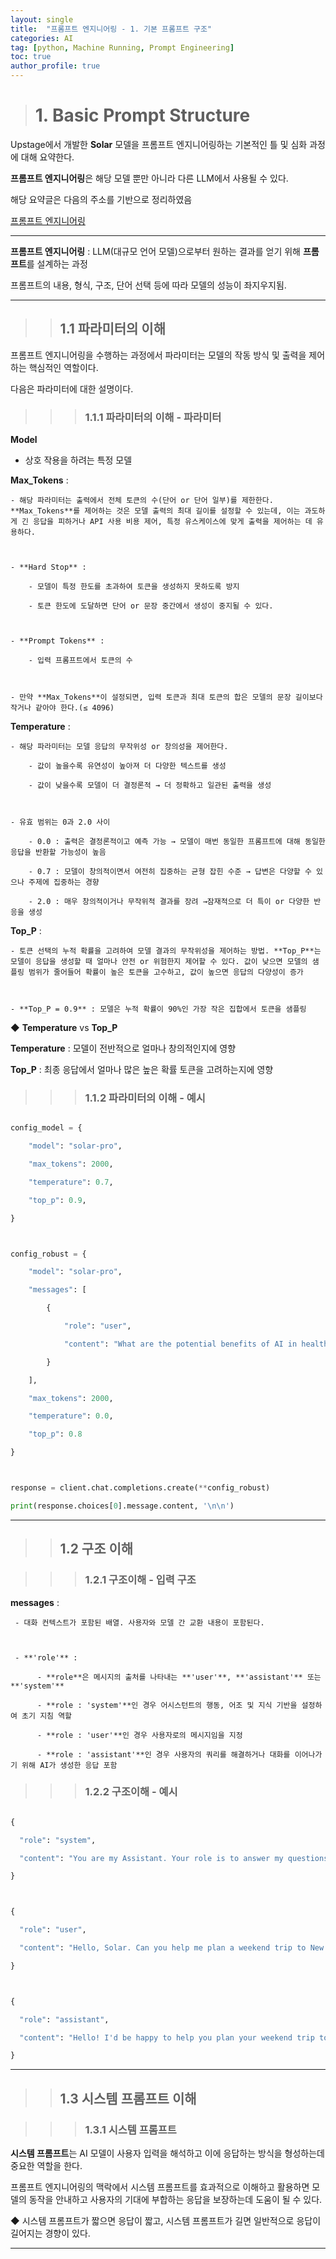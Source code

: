 ```yaml
---
layout: single
title:  "프롬프트 엔지니어링 - 1. 기본 프롬프트 구조"
categories: AI
tag: [python, Machine Running, Prompt Engineering]
toc: true
author_profile: true
---
```


<head>
  <style>
    table.dataframe {
      white-space: normal;
      width: 100%;
      height: 240px;
      display: block;
      overflow: auto;
      font-family: Arial, sans-serif;
      font-size: 0.9rem;
      line-height: 20px;
      text-align: center;
      border: 0px !important;
    }

    table.dataframe th {
      text-align: center;
      font-weight: bold;
      padding: 8px;
    }

    table.dataframe td {
      text-align: center;
      padding: 8px;
    }

    table.dataframe tr:hover {
      background: #b8d1f3; 
    }

    .output_prompt {
      overflow: auto;
      font-size: 0.9rem;
      line-height: 1.45;
      border-radius: 0.3rem;
      -webkit-overflow-scrolling: touch;
      padding: 0.8rem;
      margin-top: 0;
      margin-bottom: 15px;
      font: 1rem Consolas, "Liberation Mono", Menlo, Courier, monospace;
      color: $code-text-color;
      border: solid 1px $border-color;
      border-radius: 0.3rem;
      word-break: normal;
      white-space: pre;
    }

  .dataframe tbody tr th:only-of-type {
      vertical-align: middle;
  }

  .dataframe tbody tr th {
      vertical-align: top;
  }

  .dataframe thead th {
      text-align: center !important;
      padding: 8px;
  }

  .page__content p {
      margin: 0 0 0px !important;
  }

  .page__content p > strong {
    font-size: 0.8rem !important;
  }

  </style>
</head>


> # 1. Basic Prompt Structure


Upstage에서 개발한 **Solar** 모델을 프롬프트 엔지니어링하는 기본적인 틀 및 심화 과정에 대해 요약한다.



**프롬프트 엔지니어링**은 해당 모델 뿐만 아니라 다른 LLM에서 사용될 수 있다.



해당 요약글은 다음의 주소를 기반으로 정리하였음



[프롬프트 엔지니어링](https://github.com/UpstageAI/solar-prompt-cookbook)



***


**프롬프트 엔지니어링** : LLM(대규모 언어 모델)으로부터 원하는 결과를 얻기 위해 **프롬프트**를 설계하는 과정



프롬프트의 내용, 형식, 구조, 단어 선택 등에 따라 모델의 성능이 좌지우지됨.



***


>> ## 1.1 파라미터의 이해


프롬프트 엔지니어링을 수행하는 과정에서 파라미터는 모델의 작동 방식 및 출력을 제어하는 핵심적인 역할이다.



다음은 파라미터에 대한 설명이다.


>>> ### 1.1.1 파라미터의 이해 - 파라미터


**Model**



- 상호 작용을 하려는 특정 모델


**Max_Tokens** :



    - 해당 파라미터는 출력에서 전체 토큰의 수(단어 or 단어 일부)를 제한한다. **Max_Tokens**를 제어하는 것은 모델 출력의 최대 길이를 설정할 수 있는데, 이는 과도하게 긴 응답을 피하거나 API 사용 비용 제어, 특정 유스케이스에 맞게 출력을 제어하는 데 유용하다.



    - **Hard Stop** :

        - 모델이 특정 한도를 초과하여 토큰을 생성하지 못하도록 방지

        - 토큰 한도에 도달하면 단어 or 문장 중간에서 생성이 중지될 수 있다.

    

    - **Prompt Tokens** :

        - 입력 프롬프트에서 토큰의 수



    - 만약 **Max_Tokens**이 설정되면, 입력 토큰과 최대 토큰의 합은 모델의 문장 길이보다 작거나 같아야 한다.(≤ 4096)


**Temperature** :



    - 해당 파라미터는 모델 응답의 무작위성 or 창의성을 제어한다.

        - 값이 높을수록 유연성이 높아져 더 다양한 텍스트를 생성

        - 값이 낮을수록 모델이 더 결정론적 → 더 정확하고 일관된 출력을 생성



    - 유효 범위는 0과 2.0 사이

        - 0.0 : 출력은 결정론적이고 예측 가능 → 모델이 매번 동일한 프롬프트에 대해 동일한 응답을 반환할 가능성이 높음

        - 0.7 : 모델이 창의적이면서 여전히 집중하는 균형 잡힌 수준 → 답변은 다양할 수 있으나 주제에 집중하는 경향

        - 2.0 : 매우 창의적이거나 무작위적 결과를 장려 →잠재적으로 더 특이 or 다양한 반응을 생성


**Top_P** :



    - 토큰 선택의 누적 확률을 고려하여 모델 결과의 무작위성을 제어하는 방법. **Top_P**는 모델이 응답을 생성할 때 얼마나 안전 or 위험한지 제어할 수 있다. 값이 낮으면 모델의 샘플링 범위가 줄어들어 확률이 높은 토큰을 고수하고, 값이 높으면 응답의 다양성이 증가



    - **Top_P = 0.9** : 모델은 누적 확률이 90%인 가장 작은 집합에서 토큰을 샘플링


◆ **Temperature** vs **Top_P**



**Temperature** : 모델이 전반적으로 얼마나 창의적인지에 영향



**Top_P** : 최종 응답에서 얼마나 많은 높은 확률 토큰을 고려하는지에 영향


>>> ### 1.1.2 파라미터의 이해 - 예시


```python

config_model = {

    "model": "solar-pro",

    "max_tokens": 2000,

    "temperature": 0.7,

    "top_p": 0.9,

}



config_robust = {

    "model": "solar-pro",

    "messages": [

        {

            "role": "user",

            "content": "What are the potential benefits of AI in healthcare?"

        }

    ],

    "max_tokens": 2000,

    "temperature": 0.0,

    "top_p": 0.8

}



response = client.chat.completions.create(**config_robust)

print(response.choices[0].message.content, '\n\n')

```



***


>> ## 1.2 구조 이해


>>> ### 1.2.1 구조이해 - 입력 구조


**messages** :



     - 대화 컨텍스트가 포함된 배열. 사용자와 모델 간 교환 내용이 포함된다.



     - **'role'** :

          - **role**은 메시지의 출처를 나타내는 **'user'**, **'assistant'** 또는 **'system'**

          - **role : 'system'**인 경우 어시스턴트의 행동, 어조 및 지식 기반을 설정하여 초기 지침 역할

          - **role : 'user'**인 경우 사용자로의 메시지임을 지정

          - **role : 'assistant'**인 경우 사용자의 쿼리를 해결하거나 대화를 이어나가기 위해 AI가 생성한 응답 포함


>>> ### 1.2.2 구조이해 - 예시


```python

{

  "role": "system",

  "content": "You are my Assistant. Your role is to answer my questions faithfully and in detail."

}



{

  "role": "user",

  "content": "Hello, Solar. Can you help me plan a weekend trip to New York City?"

}



{

  "role": "assistant",

  "content": "Hello! I'd be happy to help you plan your weekend trip to New York City. Let's start by discussing your interests and preferences. Are you looking for sightseeing, shopping, diningor perhaps a mix of all?"

}

```



***


>> ## 1.3 시스템 프롬프트 이해


>>> ### 1.3.1 시스템 프롬프트


**시스템 프롬프트**는 AI 모델이 사용자 입력을 해석하고 이에 응답하는 방식을 형성하는데 중요한 역할을 한다.



프롬프트 엔지니어링의 맥락에서 시스템 프롬프트를 효과적으로 이해하고 활용하면 모델의 동작을 안내하고 사용자의 기대에 부합하는 응답을 보장하는데 도움이 될 수 있다.



◆ 시스템 프롬프트가 짧으면 응답이 짧고, 시스템 프롬프트가 길면 일반적으로 응답이 길어지는 경향이 있다.



***


